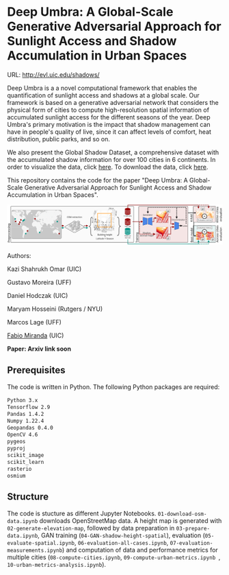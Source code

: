# Deep Umbra: A Global-Scale Generative Adversarial Approach for Sunlight Access and Shadow Accumulation in Urban Spaces

URL: http://evl.uic.edu/shadows/

Deep Umbra is a a novel computational framework that enables the quantification of sunlight access and shadows at a global scale. Our framework is based on a generative adversarial network that considers the physical form of cities to compute high-resolution spatial information of accumulated sunlight access for the different seasons of the year. Deep Umbra's primary motivation is the impact that shadow management can have in people's quality of live, since it can affect levels of comfort, heat distribution, public parks, and so on.

We also present the Global Shadow Dataset, a comprehensive dataset with the accumulated shadow information for over 100 cities in 6 continents. In order to visualize the data, click [here](http://evl.uic.edu/shadows/map/). To download the data, click [here](http://evl.uic.edu/shadows/).

This repository contains the code for the paper "Deep Umbra: A Global-Scale Generative Adversarial Approach for Sunlight Access and Shadow Accumulation in Urban Spaces".

![Overview of Deep Umbra](overview.png)

Authors:

Kazi Shahrukh Omar (UIC)

Gustavo Moreira (UFF)

Daniel Hodczak (UIC)

Maryam Hosseini (Rutgers / NYU)

Marcos Lage (UFF)

[Fabio Miranda](https://fmiranda.me) (UIC)

**Paper: Arxiv link soon**

## Prerequisites

The code is written in Python. The following Python packages are required:

```
Python 3.x
Tensorflow 2.9
Pandas 1.4.2
Numpy 1.22.4
Geopandas 0.4.0
OpenCV 4.6
pygeos
pyproj
scikit_image
scikit_learn
rasterio
osmium
```

## Structure

The code is stucture as different Jupyter Notebooks. ``01-download-osm-data.ipynb`` downloads OpenStreetMap data. A height map is generated with ``02-generate-elevation-map``, followed by data preparation in ``03-prepare-data.ipynb``, GAN training (``04-GAN-shadow-height-spatial``), evaluation (``05-evaluate-spatial.ipynb``, ``06-evaluation-all-cases.ipynb``, ``07-evaluation-measurements.ipynb``) and computation of data and performance metrics for multiple cities (``08-compute-cities.ipynb``, ``09-compute-urban-metrics.ipynb ``, ``10-urban-metrics-analysis.ipynb``).


